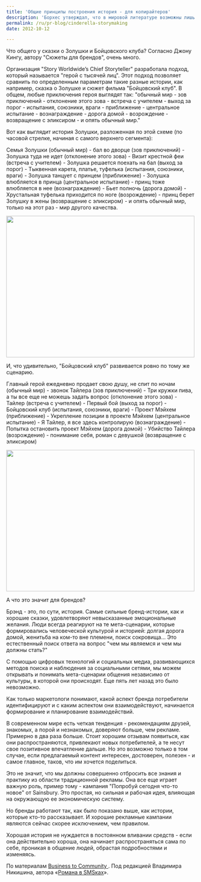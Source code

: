 ```yaml
---
title: 'Общие принципы построения история - для копирайтеров'
description: 'Борхес утверждал, что в мировой литературе возможны лишь четыре сюжета. Исследователь драматургии Жорж Польти назвал 36 сюжетных коллизий, к которым сводится любой спектакль из истории мировой драматургии. Пора и копирайтерам воспользоваться мировым опытом построения сюжетов.'
permalink: /ru/pr-blog/cinderella-storymaking
date: 2012-10-12

---
```


Что общего у сказки о Золушки и Бойцовского клуба? Согласно Джону Кингу, автору "Сюжеты для брендов", очень много.

Организация "Story Worldwide’s Chief Storyteller" разработала подход, который называется "герой с тысячей лиц". Этот подход позволяет сравнить по определенным параметрам такие разные истории, как например, сказка о Золушке и сюжет фильма "Бойцовский клуб". В общем, любые приключения героя выглядят так: "обычный мир  - зов приключений - отклонение этого зова - встреча с учителем - выход за порог - испытания, союзники, враги - приближение - центральное испытание - вознаграждение - дорога домой - возрождение - возвращение с эликсиром - и опять обычный мир."

Вот как выглядит история Золушки, разложенная по этой схеме (по часовой стрелке, начиная с самого верхнего сегмента):

Семья Золушки (обычный мир)   - бал во дворце (зов приключений) - Золушка туда не идет (отклонение этого зова) -  Визит крестной феи (встреча с учителем) - Золушка решается поехать на бал (выход за порог) - Тыквенная карета, платье, туфелька (испытания, союзники, враги) - Золушка танцует с принцем (приближение) - Золушка влюбляется в принца (центральное испытание) - принц тоже влюбляется в нее (вознаграждение) - Бьет полночь (дорога домой) - Хрустальная туфелька приходится по ноге (возрождение) - принц берет Золушку в жены (возвращение с эликсиром) - и опять обычный мир, только на этот раз - мир другого качества.

<img src="{{ site.assets }}/upload/cinderella-e1349472366891.jpg" alt="" class="post__img" width="500" height="376">

И, что удивительно, "Бойцовский клуб" развивается ровно по тому же сценарию.

Главный герой ежедневно продает свою душу, не спит по ночам (обычный мир)   - звонок Тайлера (зов приключений) - Три кружки пива, а ты все еще не можешь задать вопрос (отклонение этого зова) -  Тайлер (встреча с учителем) - Первый бой (выход за порог) - Бойцовский клуб (испытания, союзники, враги) - Проект Мэйхем (приближение) - Укрепление позиции в проекте Мэйхем (центральное испытание) - Я Тайлер, я все здесь контролирую  (вознаграждение) - Попытка остановить проект Мэйхем (дорога домой) - Убийство Тайлера (возрождение) - понимание себя, роман с девушкой  (возвращение с эликсиром)

<img src="{{ site.assets }}/upload/FightClub-e1349472426288.jpg" alt="" class="post__img" width="500" height="376">

А что это значит для брендов?

Брэнд - это, по сути, история. Самые сильные бренд-истории, как и хорошие сказки, удовлетворяют невысказанные эмоциональные желания. Люди всегда реагируют на те мета-сценарии, которые формировались человеческой культурой и историей: долгая дорога домой, женитьба на ком-то вне племени, поиск сокровища... Это естественный поиск ответа на вопрос "чем мы являемся и чем мы должны стать?"

С помощью цифровых технологий и социальных медиа, развивающихся методов поиска и наблюдения за социальными сетями, мы можем открывать и понимать мета-сценарии общения независимо от культуры, в которой они происходят. Еще пять лет назад это было невозможно.

Как только маркетологи понимают, какой аспект бренда потребители идентифицируют и с каким аспектом они взаимодействуют, начинается формирование и планирование взаимодействий.

В современном мире есть четкая тенденция - рекомендациям друзей, знакомых, а порой и незнакомых, доверяют больше, чем рекламе. Примерно в два раза больше. Стоит хорошим отзывам появиться, как они распространяются, привлекают новых потребителей, а те несут свое позитивное впечатление дальше. Но это возможно только в том случае, если предлагаемый контент интересен, достоверен, полезен - и самое главное, таков, что им хочется поделиться.

Это не значит, что мы должны совершенно отбросить все знания и практику из области традиционной рекламы. Она все еще играет важную роль, пример тому - кампания "Попробуй сегодня что-то новое" от Sainsbury. Это простая, но сильная и рабочая идея, влияющая на окружающую ее экономическую систему.

Но бренды работают так, как было показано выше, как истории, которые кто-то рассказывает. И хорошие рекламные кампании являются сейчас скорее исключением, чем правилом.

Хорошая история не нуждается в постоянном вливании средств - если она действительно хороша, она начинает распространяться сама по себе, проникая в общение людей, обрастая подробностями и изменяясь.

По материалам <a href="https://www.business2community.com/branding/fight-club-cinderella-and-what-storytelling-means-for-brands-0301493"> Business to Community </a>. <span class="note">Под редакцией Владимира Никишина, автора «<a href="https://sms-roman.ru/" target="_blank" rel="noopener noreferrer">Романа в SMSках</a>».</span>

